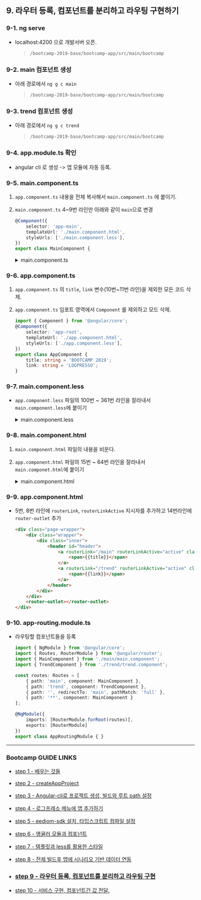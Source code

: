 ## 9. 라우터 등록, 컴포넌트를 분리하고 라우팅 구현하기

### 9-1. ng serve

- localhost:4200 으로 개발서버 오픈.
	>`/bootcamp-2019-base/bootcamp-app/src/main/bootcamp`
	
### 9-2. main 컴포넌트 생성
- 아래 경로에서 `ng g c main`
	>`/bootcamp-2019-base/bootcamp-app/src/main/bootcamp`
	
### 9-3. trend 컴포넌트 생성
- 아래 경로에서 `ng g c trend`
	>`/bootcamp-2019-base/bootcamp-app/src/main/bootcamp`
	
### 9-4. app.module.ts 확인
- angular cli 로 생성 -> 앱 모듈에 자동 등록.	
	
### 9-5. main.component.ts

1. `app.component.ts` 내용을 전체 복사해서 `main.component.ts` 에 붙이기.
2. `main.component.ts` 4~9번 라인만 아래와 같이 `main`으로 변경
	```typescript
	@Component({
		selector: 'app-main',
		templateUrl: './main.component.html',
		styleUrls: ['./main.component.less'],
	})
	export class MainComponent {
	```
	<details>
	<summary>main.component.ts</summary>
	<div markdown="1">

	```typescript
	import { Component, NgZone, ViewChild } from '@angular/core';
	import { QueryService, SubscribeTypes } from 'eediom-sdk';
	import { GridData, QueryResult, ChartComponent, ChartTypes, LineChartConfigs, Field, Chart } from 'eediom-sdk';
	@Component({
		selector: 'app-main',
		templateUrl: './main.component.html',
		styleUrls: ['./main.component.less'],
	})
	export class MainComponent {
		title: string = 'BOOTCAMP 2019';
		link: string = 'LOGPRESSO';
		@ViewChild('chart', { static: true }) chartComponent: ChartComponent;
		gridData: GridData;
		fieldTypes: QueryResult["fieldTypes"];
		records: QueryResult["records"];
		count: QueryResult["count"];
		chart: Chart;
		query: string = '';
		loading: boolean = false;
		querySuccess: boolean = false;
		isOpen: boolean = false;


		constructor(private queryService: QueryService, private ngZone: NgZone) {
		}

		ngOnInit() {
			this.chart = new Chart(ChartTypes.Area, new LineChartConfigs(
				new Field('_time', 'date', '날짜'),
				[
					new Field('Unreal.js', 'int'),
					new Field('billboard.js', 'int'),
					new Field('iotjs', 'int'),
					new Field('metatron-discovery', 'int'),
					new Field('tui.editor', 'int'),
					new Field('veles', 'int'),
				],
				false
			));
			this.chartComponent.render(null, this.chart);
		}

		executeQuery() {
			this.querySuccess = false;
			this.loading = true;
			this.queryService.query(this.query, (queryId, subscribeData) => {
				if (subscribeData.type === SubscribeTypes.Eof) {
					this.queryService.getResult(queryId, 100, 0).then((queryResult) => {
						this.ngZone.run(() => {
							this.fieldTypes = queryResult.fieldTypes;
							this.count = queryResult.count;
							this.records = queryResult.records;
							this.onRender();
						})
					})
				}
			});
		}

		columnFiltering(columns) {
			const tmp = columns.filter((key) => {
				return key.column !== '_id' && key.column !== '_time' && key.column !== '_table';
			}).map((key) => {
				return new Field(key.column, key.type);
			});
			return tmp;
		}

		onRender(): void {
			setTimeout(() => {
				const filteredColumns = this.columnFiltering(this.fieldTypes);
				this.chart = new Chart(
					ChartTypes.Area, 
					new LineChartConfigs(new Field('_time', 'date', '날짜'), filteredColumns, false)
					);

				this.loading = false;
				this.querySuccess = true;
				this.isOpen = true;
				this.chartComponent.update(this.chart, this.records);
				this.gridData = new GridData({
					records: this.records
				})
			}, 1000)
		}

	}

	```
		</div>
		</details>	
### 9-6. app.component.ts
1. `app.component.ts` 의 `title`, `link` 변수(10번~11번 라인)을 제외한 모든 코드 삭제.
2. `app.component.ts` 임포트 영역에서 `Component` 를 제외하고 모드 삭제.

	```typescript
	import { Component } from '@angular/core';
	@Component({
		selector: 'app-root',
		templateUrl: './app.component.html',
		styleUrls: ['./app.component.less'],
	})
	export class AppComponent {
		title: string = 'BOOTCAMP 2019';
		link: string = 'LOGPRESSO';
	}

	```

### 9-7. main.component.less
- `app.component.less` 파일의 100번 ~ 361번 라인을 잘라내서 `main.component.less`에 붙이기
		<details>
		<summary>main.component.less</summary>
		<div markdown="1">

		```less
		.keyframes(@name) when (@name = section-animation) {
		    @keyframes @name {
				from {
					margin-top: 10em;
				}
				to {
					margin-top: 2em;
				}
			}
		}
		.keyframes(@name) when (@name = form-animation) {
		    @keyframes @name {
				from {
					margin-top: 5em;
				}
				to {
					margin-top: 0;
				}
			}
		}
		.keyframes(@name) when (@name = sdk-animation) {
		    @keyframes @name {
				from {
					margin-top: 5em;
					opacity: 0;
				}
				to {
					margin-top: 0;
					opacity: 1;
				}
			}
		}
		.keyframes(section-animation);
		.keyframes(form-animation);
		.keyframes(sdk-animation);
		.wrapper {
			width: 100%;
			&.loading {
				margin-top: 10em;
			}
			&.sdk {
				opacity: 0;
			}
			header.major {
				text-align: center;
			}
			h2 {
				color: #434b56;
				line-height: 1.5;
				letter-spacing: 0.1em;
				font-size: 1.75em;
				font-weight: 800;
				margin: 0 0 0.65em 0;
			}
			>.inner {
				width: 80em;
				max-width: 100%;
				margin-left: auto;
				margin-right: auto;
				>.main {
					padding: 0 6em 2em 6em;
					background-color: #e8eafa;
				}
				>.main.accent {
					margin-top: 10em;
					.combined {
						margin-top: 5em;
					}
				}
			}
			form.combined {
				display: -moz-flex;
				display: -webkit-flex;
				display: -ms-flex;
				display: flex;
				-moz-flex-direction: row;
				-webkit-flex-direction: row;
				-ms-flex-direction: row;
				flex-direction: row;
				margin-left: auto;
				margin-right: auto;
				max-width: 100%;
				position: relative;
				width: 35em;
			}
			input {
				font-family: "Raleway", sans-serif;
				font-size: 12pt;
				font-weight: 300;
				line-height: 1.65;
			}
			input[type="text"] {
				-moz-appearance: none;
				-webkit-appearance: none;
				-ms-appearance: none;
				appearance: none;
				font-weight: 800;
				-moz-flex-grow: 1;
				-webkit-flex-grow: 1;
				-ms-flex-grow: 1;
				flex-grow: 1;
				-moz-flex-shrink: 1;
				-webkit-flex-shrink: 1;
				-ms-flex-shrink: 1;
				flex-shrink: 1;
				border: 1px solid rgba(67, 75, 86, 0.25);
				border-bottom-left-radius: 2.75em;
				border-bottom-right-radius: 0;
				border-top-left-radius: 2.75em;
				border-top-right-radius: 0;
				display: block;
				outline: 0;
				padding: 0 1em;
				text-decoration: none;
				height: 2.75em;
				color: rgba(67, 75, 86, 0.8);
				background-color: rgba(241, 246, 254, 0.9);
				&:focus {
					transition: background-color 0.2s ease-in-out, color 0.2s ease-in-out;
					background: #ffffff;
					color: rgba(67, 75, 86, 0.75);
					border-color: #fed586;
					box-shadow: inset 0 0 0 1px #fed586;
				}
			}
			input[type="submit"] {
				-moz-appearance: none;
				-webkit-appearance: none;
				-ms-appearance: none;
				appearance: none;
				transition: background-color 0.2s ease-in-out, color 0.2s ease-in-out;
				border-radius: 3.92857em;
				border: 0;
				cursor: pointer;
				display: inline-block;
				font-weight: 600;
				height: 3.92857em;
				line-height: 3.92857em;
				padding: 0 3em;
				text-align: center;
				text-decoration: none;
				white-space: nowrap;
				letter-spacing: 0.1em;
				text-transform: uppercase;
				font-size: 0.7em;
				box-shadow: inset 0 0 0 1px rgba(67, 75, 86, 0.25);
				background-color: #575b72;
				color: #ffffff;
				outline: 0;
				-moz-flex-grow: 0;
				-webkit-flex-grow: 0;
				-ms-flex-grow: 0;
				flex-grow: 0;
				-moz-flex-shrink: 0;
				-webkit-flex-shrink: 0;
				-ms-flex-shrink: 0;
				flex-shrink: 0;
				border-top-left-radius: 0;
				border-bottom-left-radius: 0;
				&:hover {
					background-color: rgba(67, 75, 86, 0.05);
					color: #434b56;
				}
				&:active {
					background-color: rgba(153, 166, 185, 0.7);
				}
			}
			input:-webkit-autofill {
				color: rgba(67, 75, 86, 0.75);
			}
			&::-webkit-input-placeholder {
				opacity: 0.7;
			}
			&:-moz-placeholder {
				opacity: 0.7;
			}
			&::-moz-placeholder {
				opacity: 0.7;
			}
			&:-ms-input-placeholder {
				opacity: 0.7;
			}
			.spotlights {
				box-shadow: 0 0 2em 0 rgba(0, 0, 0, 0.4);
				>article {
					display: -moz-flex;
					display: -webkit-flex;
					display: -ms-flex;
					display: flex;
					-moz-flex-direction: row;
					-webkit-flex-direction: row;
					-ms-flex-direction: row;
					flex-direction: row;
					&:last-child {
						height: 400px;
					}
					.content {
						padding: 4em 5em 2em 5em;
						text-align: center;
					}
				}
			}
		}
		@media screen and (max-width: 480px) {
			form.combined {
				-moz-flex-direction: column;
				-webkit-flex-direction: column;
				-ms-flex-direction: column;
				flex-direction: column;
			}
			#header {
				font-size: 0.8em;
				margin-top: 0.5em;
				height: 44px;
			}
			.page-wrapper {
				& >* {
					padding: 0;
				}
				&> :first-child {
					padding-top: 0;
				}
				&> :last-child {
					padding-bottom: 3em;
				}
			}
			.wrapper {
				>.inner {
					>.main {
						padding: 3em 2em 2em 2em;
					}
				}
			}
		}
		@media screen and (max-width: 1680px) {
			.spotlights {
				>article {
					.content {
						padding: 4em 4em 2em 4em;
					}
				}
			}
		}
		@media screen and (max-width: 736px) {
			.spotlights {
				>article {
					.content {
						padding: 3em 2em 1em 2em;
					}
				}
			}
		}
		@media screen and (max-width: 1280px) {
			.wrapper {
				>.inner {
					>.main {
						padding: 3em 4em 2em 4em;
					}
				}
			}
		}

		```
		</div>
		</details>
	
### 9-8. main.component.html
1. `main.component.html` 파일의 내용을 비운다.
2. `app.component.html` 파일의 15번 ~ 64번 라인을 잘라내서 `main.componet.html`에 붙이기
	<details>
	<summary>main.component.html</summary>
	<div markdown="1">

	```html
	<div class="wrapper">
		<div class="inner">
			<section class="main accent"
				[style.animation]="isOpen ? 'section-animation 1.2s 0.3s 1 ease-in-out forwards': 'none'">
				<header class="major">
					<h2>query</h2>
				</header>
				<form (ngSubmit)="executeQuery()" class="combined"
					[style.animation]="isOpen ? 'form-animation 1s 1.1s 1 ease-in-out forwards': 'none'" autocomplete="off">
					<input [(ngModel)]="query" name="query" type="text" placeholder="query here">
					<input type="submit" value="run">
				</form>
			</section>
		</div>
	</div>
	<div class="wrapper loading" *ngIf="loading">
		<div class="inner">
			<section class="main">
				<header class="major">
					<img src="assets/loading.gif" />
				</header>
			</section>
		</div>
	</div>
	<div class="wrapper sdk" [style.visibility]="querySuccess ? 'inherit': 'hidden'"
		[style.animation]="isOpen ? 'sdk-animation 1s 1.5s 1 ease-in-out forwards': 'none'">
		<div class="inner">
			<section class="main">
				<header class="major">
					<h2>area chart</h2>
				</header>
				<div class="spotlights">
					<article>
						<edm-chart #chart></edm-chart>
					</article>
				</div>
			</section>
			<section class="main">
				<header class="major">
					<h2>grid</h2>
				</header>
				<div class="spotlights">
					<article>
						<edm-grid [gridData]="gridData" [pageSize]="100" [currentPage]="1" [showPager]="false">
						</edm-grid>
					</article>
				</div>
			</section>
		</div>
	</div>

	```
	</div>
	</details>
	
### 9-9. app.component.html
- 5번, 8번 라인에 `routerLink`, `routerLinkActive` 지시자를 추가하고 14번라인에 `router-outlet` 추가
	
	```html
	<div class="page-wrapper">
		<div class="wrapper">
			<div class="inner">
				<header id="header">
					<a routerLink="/main" routerLinkActive="active" class="main">
						<span>{{title}}</span>
					</a>
					<a routerLink="/trend" routerLinkActive="active" class="link">
						<span>{{link}}</span>
					</a>
				</header>
			</div>
		</div>
		<router-outlet></router-outlet>
	</div>
	```
	

### 9-10. app-routing.module.ts
- 라우팅할 컴포넌트들을 등록
	
	```typescript
	import { NgModule } from '@angular/core';
	import { Routes, RouterModule } from '@angular/router';
	import { MainComponent } from './main/main.component';
	import { TrendComponent } from './trend/trend.component';

	const routes: Routes = [
		{ path: 'main', component: MainComponent },
		{ path: 'trend', component: TrendComponent },
		{ path: '', redirectTo: 'main', pathMatch: 'full' },
		{ path: '**', component: MainComponent }
	];

	@NgModule({
		imports: [RouterModule.forRoot(routes)],
		exports: [RouterModule]
	})
	export class AppRoutingModule { }
	```

---
### Bootcamp GUIDE LINKS
* [step 1 - 배우는 것들](step1.md)

* [step 2 - createAppProject](step2.md)

* [step 3 - Angular-cli로 프로젝트 생성, 빌드와 루트 path 설정](step3.md)

* [step 4 - 로그프레소 메뉴에 앱 추가하기](step4.md)

* [step 5 - eediom-sdk 설치, 타입스크립트 컴파일 설정](step5.md)

* [step 6 - 앵귤러 모듈과 컴포넌트](step6.md)

* [step 7 - 템플릿과 less를 활용한 스타일](step7.md)

* [step 8 - 전체 빌드후 앱에 시나리오 기반 데이터 연동](step8.md)

* ### [step 9 - 라우터 등록, 컴포넌트를 분리하고 라우팅 구현](step9.md)

* [step 10 - 서비스 구현, 컴포넌트간 값 전달.](step10.md)